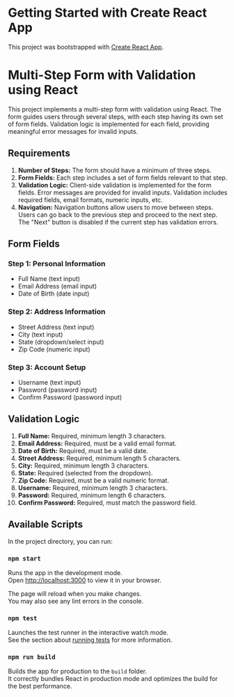 # Getting Started with Create React App

This project was bootstrapped with [Create React App](https://github.com/facebook/create-react-app).

# Multi-Step Form with Validation using React

This project implements a multi-step form with validation using React. The form guides users through several steps, with each step having its own set of form fields. Validation logic is implemented for each field, providing meaningful error messages for invalid inputs.

## Requirements

1. **Number of Steps:** The form should have a minimum of three steps.
2. **Form Fields:** Each step includes a set of form fields relevant to that step.
3. **Validation Logic:** Client-side validation is implemented for the form fields. Error messages are provided for invalid inputs. Validation includes required fields, email formats, numeric inputs, etc.
4. **Navigation:** Navigation buttons allow users to move between steps. Users can go back to the previous step and proceed to the next step. The "Next" button is disabled if the current step has validation errors.

## Form Fields

### Step 1: Personal Information

- Full Name (text input)
- Email Address (email input)
- Date of Birth (date input)

### Step 2: Address Information

- Street Address (text input)
- City (text input)
- State (dropdown/select input)
- Zip Code (numeric input)

### Step 3: Account Setup

- Username (text input)
- Password (password input)
- Confirm Password (password input)

## Validation Logic

1. **Full Name:** Required, minimum length 3 characters.
2. **Email Address:** Required, must be a valid email format.
3. **Date of Birth:** Required, must be a valid date.
4. **Street Address:** Required, minimum length 5 characters.
5. **City:** Required, minimum length 3 characters.
6. **State:** Required (selected from the dropdown).
7. **Zip Code:** Required, must be a valid numeric format.
8. **Username:** Required, minimum length 3 characters.
9. **Password:** Required, minimum length 6 characters.
10. **Confirm Password:** Required, must match the password field.


## Available Scripts

In the project directory, you can run:

### `npm start`

Runs the app in the development mode.\
Open [http://localhost:3000](http://localhost:3000) to view it in your browser.

The page will reload when you make changes.\
You may also see any lint errors in the console.

### `npm test`

Launches the test runner in the interactive watch mode.\
See the section about [running tests](https://facebook.github.io/create-react-app/docs/running-tests) for more information.

### `npm run build`

Builds the app for production to the `build` folder.\
It correctly bundles React in production mode and optimizes the build for the best performance.


